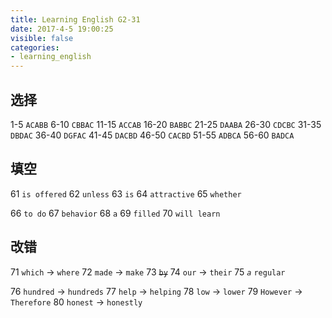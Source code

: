 ```yaml
---
title: Learning English G2-31
date: 2017-4-5 19:00:25
visible: false
categories:
- learning_english
---
```


## 选择

1-5 `ACABB`      6-10 `CBBAC`     11-15 `ACCAB`
16-20 `BABBC`    21-25 `DAABA`    26-30 `CDCBC`
31-35 `DBDAC`    36-40 `DGFAC`    41-45 `DACBD`
46-50 `CACBD`    51-55 `ADBCA`    56-60 `BADCA`
<!-- more -->

## 填空

61 `is offered`
62 `unless`
63 `is`
64 `attractive`
65 `whether`

66 `to do`
67 `behavior`
68 `a`
69 `filled`
70 `will learn`

## 改错

71 `which` -> `where`
72 `made` -> `make`
73 ~~`by`~~
74 `our` -> `their`
75 *`a`* `regular`

76 `hundred` -> `hundreds`
77 `help` -> `helping`
78 `low` -> `lower`
79 `However` -> `Therefore`
80 `honest` -> `honestly`
